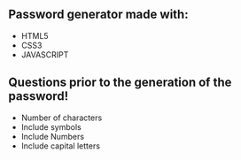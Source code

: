 ##  Password generator made with:
-   HTML5
-   CSS3 
-   JAVASCRIPT
##  Questions prior to the generation of the password!
-   Number of characters
-   Include symbols
-   Include Numbers
-   Include capital letters

